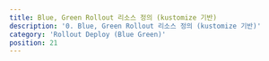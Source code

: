 ```yaml
---
title: Blue, Green Rollout 리소스 정의 (kustomize 기반)
description: '0. Blue, Green Rollout 리소스 정의 (kustomize 기반)'
category: 'Rollout Deploy (Blue Green)'
position: 21
---
```

